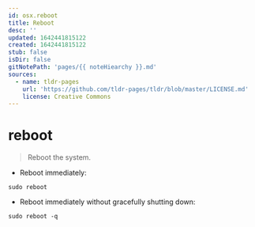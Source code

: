 ```yaml
---
id: osx.reboot
title: Reboot
desc: ''
updated: 1642441815122
created: 1642441815122
stub: false
isDir: false
gitNotePath: 'pages/{{ noteHiearchy }}.md'
sources:
  - name: tldr-pages
    url: 'https://github.com/tldr-pages/tldr/blob/master/LICENSE.md'
    license: Creative Commons
---
```

# reboot

> Reboot the system.

- Reboot immediately:

`sudo reboot`

- Reboot immediately without gracefully shutting down:

`sudo reboot -q`

